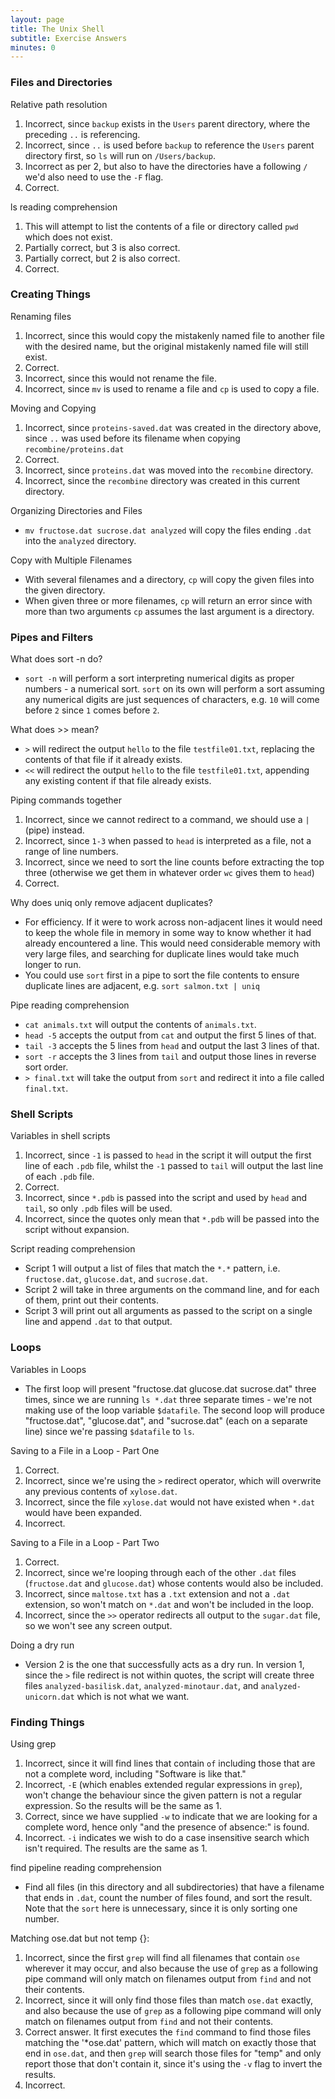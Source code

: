 ```yaml
---
layout: page
title: The Unix Shell
subtitle: Exercise Answers
minutes: 0
---
```


### Files and Directories

Relative path resolution

1. Incorrect, since `backup` exists in the `Users` parent directory, where the preceding `..` is referencing.
2. Incorrect, since `..` is used before `backup` to reference the `Users` parent directory first, so `ls` will run on `/Users/backup`.
3. Incorrect as per 2, but also to have the directories have a following `/` we'd also need to use the `-F` flag.
4. Correct.

ls reading comprehension

1. This will attempt to list the contents of a file or directory called `pwd` which does not exist.
2. Partially correct, but 3 is also correct.
3. Partially correct, but 2 is also correct.
4. Correct.

### Creating Things

Renaming files

1. Incorrect, since this would copy the mistakenly named file to another file with the desired name, but the original mistakenly named file will still exist.
2. Correct.
3. Incorrect, since this would not rename the file.
4. Incorrect, since `mv` is used to rename a file and `cp` is used to copy a file.

Moving and Copying

1. Incorrect, since `proteins-saved.dat` was created in the directory above, since `..` was used before its filename when copying `recombine/proteins.dat`
2. Correct.
3. Incorrect, since `proteins.dat` was moved into the `recombine` directory.
4. Incorrect, since the `recombine` directory was created in this current directory.

Organizing Directories and Files

 - `mv fructose.dat sucrose.dat analyzed` will copy the files ending `.dat` into the `analyzed` directory.

Copy with Multiple Filenames

 - With several filenames and a directory, `cp` will copy the given files into the given directory.
 - When given three or more filenames, `cp` will return an error since with more than two arguments `cp` assumes the last argument is a directory.

### Pipes and Filters

What does sort -n do?

 - `sort -n` will perform a sort interpreting numerical digits as proper numbers - a numerical sort. `sort` on its own will 
perform a sort assuming any numerical digits are just sequences of characters, e.g. `10` will come before `2` since `1` comes before `2`.

What does >> mean?

 - `>` will redirect the output `hello` to the file `testfile01.txt`, replacing the contents of that file if it already exists.
 - `<<` will redirect the output `hello` to the file `testfile01.txt`, appending any existing content if that file already exists.

Piping commands together

1. Incorrect, since we cannot redirect to a command, we should use a `|` (pipe) instead.
2. Incorrect, since `1-3` when passed to `head` is interpreted as a file, not a range of line numbers.
3. Incorrect, since we need to sort the line counts before extracting the top three (otherwise we get them in whatever order `wc` gives them to `head`)
4. Correct.

Why does uniq only remove adjacent duplicates?

 - For efficiency. If it were to work across non-adjacent lines it would need to keep the whole file in memory in some way to know whether it had already encountered a line. This would need considerable memory with very large files, and searching for duplicate lines would take much longer to run.
 - You could use `sort` first in a pipe to sort the file contents to ensure duplicate lines are adjacent, e.g. `sort salmon.txt | uniq`

Pipe reading comprehension

 - `cat animals.txt` will output the contents of `animals.txt`.
 - `head -5` accepts the output from `cat` and output the first 5 lines of that.
 - `tail -3` accepts the 5 lines from `head` and output the last 3 lines of that.
 - `sort -r` accepts the 3 lines from `tail` and output those lines in reverse sort order.
 - `> final.txt` will take the output from `sort` and redirect it into a file called `final.txt`.

### Shell Scripts

Variables in shell scripts

1. Incorrect, since `-1` is passed to `head` in the script it will output the first line of each `.pdb` file, whilst the `-1` passed to `tail` will output the last line of each `.pdb` file.
2. Correct.
3. Incorrect, since `*.pdb` is passed into the script and used by `head` and `tail`, so only `.pdb` files will be used.
4. Incorrect, since the quotes only mean that `*.pdb` will be passed into the script without expansion.

Script reading comprehension

 - Script 1 will output a list of files that match the `*.*` pattern, i.e. `fructose.dat`, `glucose.dat`, and `sucrose.dat`.
 - Script 2 will take in three arguments on the command line, and for each of them, print out their contents.
 - Script 3 will print out all arguments as passed to the script on a single line and append `.dat` to that output.

### Loops

Variables in Loops

 - The first loop will present "fructose.dat glucose.dat  sucrose.dat" three times, since we are running `ls *.dat` three separate times - we're not making use of the loop variable `$datafile`. The second loop will produce "fructose.dat", "glucose.dat", and "sucrose.dat" (each on a separate line) since we're passing `$datafile` to `ls`.

Saving to a File in a Loop - Part One

1. Correct.
2. Incorrect, since we're using the `>` redirect operator, which will overwrite any previous contents of `xylose.dat`.
3. Incorrect, since the file `xylose.dat` would not have existed when `*.dat` would have been expanded.
4. Incorrect.

Saving to a File in a Loop - Part Two

1. Correct.
2. Incorrect, since we're looping through each of the other `.dat` files (`fructose.dat` and `glucose.dat`) whose contents would also be included.
3. Incorrect, since `maltose.txt` has a `.txt` extension and not a `.dat` extension, so won't match on `*.dat` and won't be included in the loop.
4. Incorrect, since the `>>` operator redirects all output to the `sugar.dat` file, so we won't see any screen output.

Doing a dry run

- Version 2 is the one that successfully acts as a dry run. In version 1, since the `>` file redirect is not within quotes, the script will create three files `analyzed-basilisk.dat`, `analyzed-minotaur.dat`, and `analyzed-unicorn.dat` which is not what we want.

### Finding Things

Using grep

1. Incorrect, since it will find lines that contain `of` including those that are not a complete word, including "Software is like that."
2. Incorrect, `-E` (which enables extended regular expressions in `grep`), won't change the behaviour since the given pattern is not a regular expression. So the results will be the same as 1.
3. Correct, since we have supplied `-w` to indicate that we are looking for a complete word, hence only "and the presence of absence:" is found.
4. Incorrect. `-i` indicates we wish to do a case insensitive search which isn't required. The results are the same as 1.

find pipeline reading comprehension

- Find all files (in this directory and all subdirectories) that have a filename that ends in `.dat`, count the number of files found, and sort the result. Note that the `sort` here is unnecessary, since it is only sorting one number.

Matching ose.dat but not temp {}:

1. Incorrect, since the first `grep` will find all filenames that contain `ose` wherever it may occur, and also because the use of `grep` as a following pipe command will only match on filenames output from `find` and not their contents.
2. Incorrect, since it will only find those files than match `ose.dat` exactly, and also because the use of `grep` as a following pipe command will only match on filenames output from `find` and not their contents.
3. Correct answer. It first executes the `find` command to find those files matching the '*ose.dat' pattern, which will match on exactly those that end in `ose.dat`, and then `grep` will search those files for "temp" and only report those that don't contain it, since it's using the `-v` flag to invert the results.
4. Incorrect.

